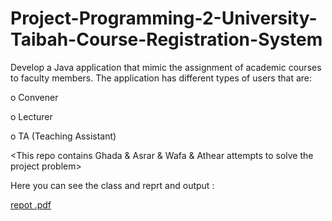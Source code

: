 # Project-Programming-2-University-Taibah-Course-Registration-System

Develop a Java application that mimic the assignment of academic courses to faculty members. 
The application has different types of users that are: 

o Convener

o Lecturer

o TA (Teaching Assistant)

<This repo contains Ghada & Asrar & Wafa & Athear attempts to solve the project problem>

Here you can see the class and reprt and output :

[repot .pdf](https://github.com/ghada233/Project-Programming-2-University-Taibah-Course-Registration-System/files/7740058/repot.pdf)

